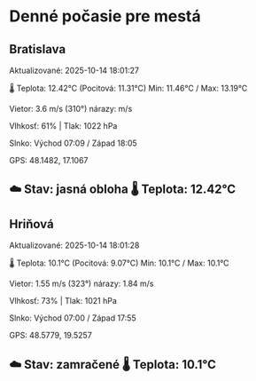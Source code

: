 ﻿# Denné počasie pre mestá

## Bratislava
Aktualizované: 2025-10-14 18:01:27

🌡️ Teplota: 12.42°C 
(Pocitová: 11.31°C)
Min: 11.46°C / Max: 13.19°C

Vietor: 3.6 m/s    (310°) 
nárazy:  m/s

Vlhkosť: 61% | Tlak: 1022 hPa

Slnko: Východ 07:09 / Západ 18:05

GPS: 48.1482, 17.1067

☁️ Stav: jasná obloha        🌡️ Teplota: 12.42°C
---

## Hriňová
Aktualizované: 2025-10-14 18:01:28

🌡️ Teplota: 10.1°C 
(Pocitová: 9.07°C)
Min: 10.1°C / Max: 10.1°C

Vietor: 1.55 m/s (323°)
nárazy: 1.84 m/s

Vlhkosť: 73% | Tlak: 1021 hPa

Slnko: Východ 07:00 / Západ 17:55

GPS: 48.5779, 19.5257

☁️ Stav: zamračené        🌡️ Teplota: 10.1°C
---
